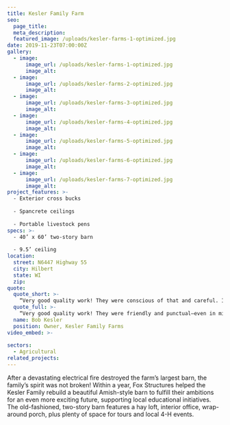 ```yaml
---
title: Kesler Family Farm
seo:
  page_title:
  meta_description:
  featured_image: /uploads/kesler-farms-1-optimized.jpg
date: 2019-11-23T07:00:00Z
gallery: 
  - image: 
      image_url: /uploads/kesler-farms-1-optimized.jpg
      image_alt:
  - image: 
      image_url: /uploads/kesler-farms-2-optimized.jpg
      image_alt:
  - image: 
      image_url: /uploads/kesler-farms-3-optimized.jpg
      image_alt:
  - image: 
      image_url: /uploads/kesler-farms-4-optimized.jpg
      image_alt:
  - image: 
      image_url: /uploads/kesler-farms-5-optimized.jpg
      image_alt:
  - image: 
      image_url: /uploads/kesler-farms-6-optimized.jpg
      image_alt:
  - image: 
      image_url: /uploads/kesler-farms-7-optimized.jpg
      image_alt:
project_features: >-
  - Exterior cross bucks
  
  - Spancrete ceilings
  
  - Portable livestock pens
specs: >-
  - 40’ x 60’ two-story barn
  
  - 9.5’ ceiling
location:
  street: N6447 Highway 55
  city: Hilbert
  state: WI
  zip:
quote:
  quote_short: >-
    “Very good quality work! They were conscious of that and careful. I would definitely consider them a high-quality contractor and would recommend them.”
  quote_full: >-
    “Very good quality work! They were friendly and punctual—even in miserable weather! Fox Structures worked well under pressure. The farm was still operating around them while they worked. They were conscious of that and careful. Two of the guys on the job site were owners. Fox Structures really cares … you just don’t see that every day. I would definitely consider them a high-quality contractor and would recommend them. I worked with a lot of contractors and I was very pleased to work with these guys.”
  name: Bob Kesler
  position: Owner, Kesler Family Farms
video_embed: >-
  
sectors:
  - Agricultural
related_projects: 
---
```


After a devastating electrical fire destroyed the farm’s largest barn, the family’s spirit was not broken! Within a year, Fox Structures helped the Kesler Family rebuild a beautiful Amish-style barn to fulfill their ambitions for an even more exciting future, supporting local educational initiatives. The old-fashioned, two-story barn features a hay loft, interior office, wrap-around porch, plus plenty of space for tours and local 4-H events.